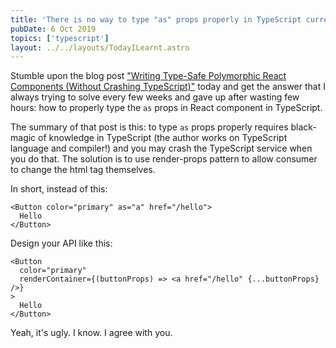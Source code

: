 ```yaml
---
title: 'There is no way to type "as" props properly in TypeScript currently'
pubDate: 6 Oct 2019
topics: ['typescript']
layout: ../../layouts/TodayILearnt.astro
---
```


Stumble upon the blog post ["Writing Type-Safe Polymorphic React Components (Without Crashing TypeScript)"][polymorphic-components] today and get the answer that I always trying to solve every few weeks and gave up after wasting few hours: how to properly type the `as` props in React component in TypeScript.

The summary of that post is this: to type `as` props properly requires black-magic of knowledge in TypeScript (the author works on TypeScript language and compiler!) and you may crash the TypeScript service when you do that. The solution is to use render-props pattern to allow consumer to change the html tag themselves.

In short, instead of this:

```tsx noWrapper
<Button color="primary" as="a" href="/hello">
  Hello
</Button>
```

Design your API like this:

```tsx noWrapper
<Button
  color="primary"
  renderContainer={(buttonProps) => <a href="/hello" {...buttonProps} />}
>
  Hello
</Button>
```

Yeah, it's ugly. I know. I agree with you.

[polymorphic-components]: https://blog.andrewbran.ch/polymorphic-react-components/
